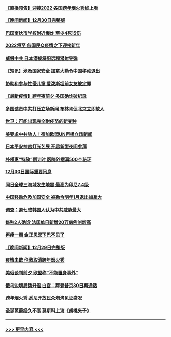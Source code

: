#### [【直播预告】迎接2022 各国跨年烟火秀线上看](../pages/prog202/a103308120.md?t=12311750) 
#### [【晚间新闻】12月30日完整版](../pages/prog202/a103307967.md?t=12311750) 
#### [巴国奎达市学校附近爆炸 至少4死15伤](../pages/prog202/a103307970.md?t=12311750) 
#### [2022将至 各国民众疫情之下迎接新年](../pages/prog202/a103307787.md?t=12311750) 
#### [威慑中共 日本潜舰将配远程潜射导弹](../pages/prog202/a103307756.md?t=12311750) 
#### [【短讯】涉及国家安全 加拿大勒令中国移动退出](../pages/prog202/a103307497.md?t=12311750) 
#### [协助和参与性侵儿童 爱泼斯坦前女友被定罪](../pages/prog202/a103307555.md?t=12311750) 
#### [【最新疫情】跨年夜前夕 多国确诊破纪录](../pages/prog202/a103307514.md?t=12311750) 
#### [多国谴责中共打压立场新闻 布林肯促北京立即放人](../pages/prog202/a103307473.md?t=12311750) 
#### [世卫：可能出现完全耐疫苗的新变种](../pages/prog202/a103306914.md?t=12311750) 
#### [美要求中共放人！德加欧盟UN声援立场新闻](../pages/prog202/a103306865.md?t=12311750) 
#### [日本平安神宫灯光艺展 开启新型夜间参拜](../pages/prog202/a103306858.md?t=12311750) 
#### [朴槿惠“特赦”倒计时 医院外摆满500个花环](../pages/prog202/a103306880.md?t=12311750) 
#### [12月30日国际重要讯息](../pages/prog202/a103306852.md?t=12311750) 
#### [同日全球三海域发生地震 最高为印尼7.4级](../pages/prog202/a103306790.md?t=12311750) 
#### [中国移动危及加国安全 被勒令明年1月退出加拿大](../pages/prog202/a103306816.md?t=12311750) 
#### [调查：逾七成韩国人认为中共威胁最大](../pages/prog202/a103306785.md?t=12311750) 
#### [每秒2人确诊 法国单日新增20万病例创新高](../pages/prog202/a103306694.md?t=12311750) 
#### [再瘦一圈 金正恩双下巴不见了](../pages/prog202/a103306683.md?t=12311750) 
#### [【晚间新闻】12月29日完整版](../pages/prog202/a103306559.md?t=12311750) 
#### [疫情未歇 伦敦取消跨年烟火秀](../pages/prog202/a103306668.md?t=12311750) 
#### [美俄谈判前夕 欧盟称“不能置身事外”](../pages/prog202/a103306644.md?t=12311750) 
#### [俄乌边境局势升温 白宫：拜登普京30日再通话](../pages/prog202/a103306391.md?t=12311750) 
#### [跨年烟火秀 悉尼开放民众港湾见证盛况](../pages/prog202/a103306534.md?t=12311750) 
#### [圣诞芭蕾经久不衰 莫斯科上演《胡桃夹子》](../pages/prog202/a103306352.md?t=12311750) 

----
#### [ >>> 更早内容 <<< ](../indexes/prog202-earlier.md)
